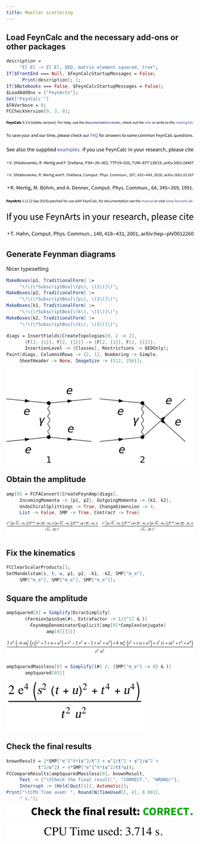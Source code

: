 ```yaml
---
title: Moeller scattering
---
```



## Load FeynCalc and the necessary add-ons or other packages

```mathematica
description = 
     "El El -> El El, QED, matrix element squared, tree"; 
If[$FrontEnd === Null, $FeynCalcStartupMessages = False; 
      Print[description]; ]; 
If[$Notebooks === False, $FeynCalcStartupMessages = False]; 
$LoadAddOns = {"FeynArts"}; 
Get["FeynCalc`"]
$FAVerbose = 0; 
FCCheckVersion[9, 3, 0]; 
```

![0qnnh03rto7wq](img/0qnnh03rto7wq.svg)

![02tqcun616cas](img/02tqcun616cas.svg)

![0j973yme4iv1e](img/0j973yme4iv1e.svg)

![1gj07ff4c9vo9](img/1gj07ff4c9vo9.svg)

![0yl3w9146i37j](img/0yl3w9146i37j.svg)

![173evn30flup4](img/173evn30flup4.svg)

![1qo4z5not0lhy](img/1qo4z5not0lhy.svg)

![0liutpchexhmt](img/0liutpchexhmt.svg)

![145baygm4jppw](img/145baygm4jppw.svg)

## Generate Feynman diagrams

Nicer typesetting

```mathematica
MakeBoxes[p1, TraditionalForm] := 
     "\!\(\*SubscriptBox[\(p\), \(1\)]\)"; 
MakeBoxes[p2, TraditionalForm] := 
     "\!\(\*SubscriptBox[\(p\), \(2\)]\)"; 
MakeBoxes[k1, TraditionalForm] := 
     "\!\(\*SubscriptBox[\(k\), \(1\)]\)"; 
MakeBoxes[k2, TraditionalForm] := 
     "\!\(\*SubscriptBox[\(k\), \(2\)]\)"; 
```

```mathematica
diags = InsertFields[CreateTopologies[0, 2 -> 2], 
       {F[2, {1}], F[2, {1}]} -> {F[2, {1}], F[2, {1}]}, 
       InsertionLevel -> {Classes}, Restrictions -> QEDOnly]; 
Paint[diags, ColumnsXRows -> {2, 1}, Numbering -> Simple, 
     SheetHeader -> None, ImageSize -> {512, 256}]; 
```

![0u4mwlbdmy4pj](img/0u4mwlbdmy4pj.svg)

## Obtain the amplitude

```mathematica
amp[0] = FCFAConvert[CreateFeynAmp[diags], 
     IncomingMomenta -> {p1, p2}, OutgoingMomenta -> {k1, k2}, 
     UndoChiralSplittings -> True, ChangeDimension -> 4, 
     List -> False, SMP -> True, Contract -> True]
```

![1c68b4yyb41sc](img/1c68b4yyb41sc.svg)

## Fix the kinematics

```mathematica
FCClearScalarProducts[]; 
SetMandelstam[s, t, u, p1, p2, -k1, -k2, SMP["m_e"], 
     SMP["m_e"], SMP["m_e"], SMP["m_e"]]; 
```

## Square the amplitude

```mathematica
ampSquared[0] = Simplify[DiracSimplify[
       (FermionSpinSum[#1, ExtraFactor -> 1/2^2] & )[
         FeynAmpDenominatorExplicit[amp[0]*ComplexConjugate[
               amp[0]]]]]]
```

![0d2rabicx32ki](img/0d2rabicx32ki.svg)

```mathematica
ampSquaredMassless[0] = Simplify[(#1 /. {SMP["m_e"] -> 0} & )[
       ampSquared[0]]]
```

![02gypb22j40um](img/02gypb22j40um.svg)

## Check the final results

```mathematica
knownResult = 2*SMP["e"]^4*(s^2/t^2 + u^2/t^2 + s^2/u^2 + 
            t^2/u^2) + 4*SMP["e"]^4*(s^2/(t*u)); 
FCCompareResults[ampSquaredMassless[0], knownResult, 
     Text -> {"\tCheck the final result:", "CORRECT.", "WRONG!"}, 
     Interrupt -> {Hold[Quit[1]], Automatic}]; 
Print["\tCPU Time used: ", Round[N[TimeUsed[], 4], 0.001], 
     " s."]; 
```

![1x113npaxkqx6](img/1x113npaxkqx6.svg)

![04um0vqp8hy51](img/04um0vqp8hy51.svg)